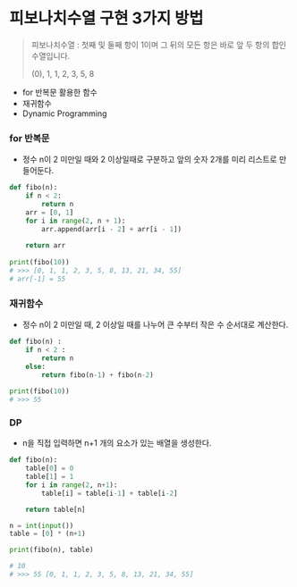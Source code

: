 # 피보나치수열 구현 3가지 방법

> 피보나치수열 : 첫째 및 둘째 항이 1이며 그 뒤의 모든 항은 바로 앞 두 항의 합인 수열입니다. 
>
> (0), 1, 1, 2, 3, 5, 8



- for 반복문 활용한 함수
- 재귀함수
- Dynamic Programming



### for 반복문

- 정수 n이 2 미만일 때와 2 이상일때로 구분하고 앞의 숫자 2개를 미리 리스트로 만들어둔다.

```python
def fibo(n):                                                  
    if n < 2:                                                 
        return n
    arr = [0, 1]                                                                                                     
    for i in range(2, n + 1):                                 
        arr.append(arr[i - 2] + arr[i - 1])
        
    return arr                                                
                                                              
print(fibo(10))                                               
# >>> [0, 1, 1, 2, 3, 5, 8, 13, 21, 34, 55]
# arr[-1] = 55
```



### 재귀함수

- 정수 n이 2 미만일 때, 2 이상일 때를 나누어 큰 수부터 작은 수 순서대로 계산한다.

```python
def fibo(n) :                                                
    if n < 2 :                                               
        return n                                             
    else:                                                    
        return fibo(n-1) + fibo(n-2)                         
                                                             
print(fibo(10))
# >>> 55
```



### DP

- n을 직접 입력하면 n+1 개의 요소가 있는 배열을 생성한다.

```python
def fibo(n):
    table[0] = 0
    table[1] = 1
    for i in range(2, n+1):
        table[i] = table[i-1] + table[i-2]

    return table[n]

n = int(input())
table = [0] * (n+1)

print(fibo(n), table)

# 10
# >>> 55 [0, 1, 1, 2, 3, 5, 8, 13, 21, 34, 55]
```